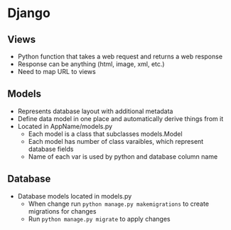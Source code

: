 # Django

## Views

- Python function that takes a web request and returns a web response
- Response can be anything (html, image, xml, etc.)
- Need to map URL to views

## Models

- Represents database layout with additional metadata
- Define data model in one place and automatically derive things from it
- Located in AppName/models.py
    - Each model is a class that subclasses models.Model
    - Each model has number of class varaibles, which represent database fields
    - Name of each var is used by python and database column name


## Database

- Database models located in models.py
    - When change run `python manage.py makemigrations` to create migrations for changes
    - Run `python manage.py migrate` to apply changes
